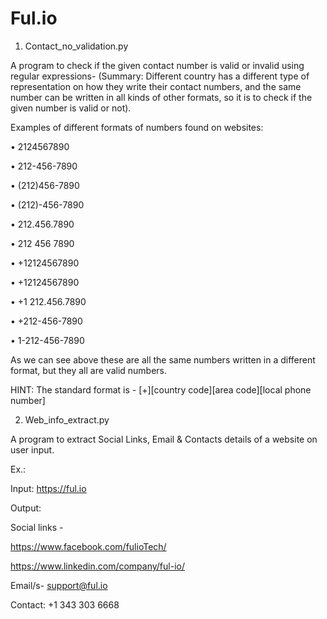 # Ful.io

  1.	Contact_no_validation.py

A program to check if the given contact number is valid or invalid using regular expressions-
(Summary: Different country has a different type of representation on how they write their contact numbers, and the same number can be written in all kinds of other formats, so it is to check if the given number is valid or not).

Examples of different formats of numbers found on websites:

•	2124567890

•	212-456-7890

•	(212)456-7890

•	(212)-456-7890

•	212.456.7890

•	212 456 7890

•	+12124567890

•	+12124567890

•	+1 212.456.7890

•	+212-456-7890

•	1-212-456-7890

As we can see above these are all the same numbers written in a different format, but they all are valid numbers.

HINT: The standard format is - [+][country code][area code][local phone number]
 
 
 
  2.	Web_info_extract.py

A program to extract Social Links, Email & Contacts details of a website on user input.

Ex.:	

Input:
https://ful.io

Output:

Social links -

https://www.facebook.com/fulioTech/ 

https://www.linkedin.com/company/ful-io/

Email/s- support@ful.io

Contact:
+1 343 303 6668

